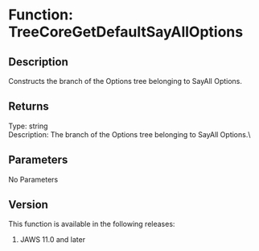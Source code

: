# Function: TreeCoreGetDefaultSayAllOptions

## Description

Constructs the branch of the Options tree belonging to SayAll Options.

## Returns

Type: string\
Description: The branch of the Options tree belonging to SayAll
Options.\

## Parameters

No Parameters

## Version

This function is available in the following releases:

1.  JAWS 11.0 and later

